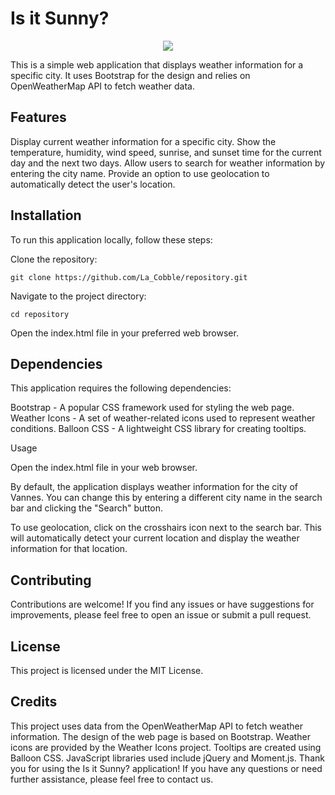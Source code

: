 # Is it Sunny?

<p align="center">
<img src="https://github.com/LaCobble/It_is_Sunny/assets/71151090/6b2f8dec-16f7-4ec5-a965-0016326dd001"/>
</p>

This is a simple web application that displays weather information for a specific city. It uses Bootstrap for the design and relies on OpenWeatherMap API to fetch weather data.

## Features

Display current weather information for a specific city.
Show the temperature, humidity, wind speed, sunrise, and sunset time for the current day and the next two days.
Allow users to search for weather information by entering the city name.
Provide an option to use geolocation to automatically detect the user's location.

## Installation
To run this application locally, follow these steps:

Clone the repository:

```git clone https://github.com/La_Cobble/repository.git```

Navigate to the project directory:

```cd repository```

Open the index.html file in your preferred web browser.

## Dependencies

This application requires the following dependencies:

Bootstrap - A popular CSS framework used for styling the web page.
Weather Icons - A set of weather-related icons used to represent weather conditions.
Balloon CSS - A lightweight CSS library for creating tooltips.

Usage

Open the index.html file in your web browser.

By default, the application displays weather information for the city of Vannes. You can change this by entering a different city name in the search bar and clicking the "Search" button.

To use geolocation, click on the crosshairs icon next to the search bar. This will automatically detect your current location and display the weather information for that location.

## Contributing
Contributions are welcome! If you find any issues or have suggestions for improvements, please feel free to open an issue or submit a pull request.

## License
This project is licensed under the MIT License.

## Credits

This project uses data from the OpenWeatherMap API to fetch weather information.
The design of the web page is based on Bootstrap.
Weather icons are provided by the Weather Icons project.
Tooltips are created using Balloon CSS.
JavaScript libraries used include jQuery and Moment.js.
Thank you for using the Is it Sunny? application! If you have any questions or need further assistance, please feel free to contact us.
